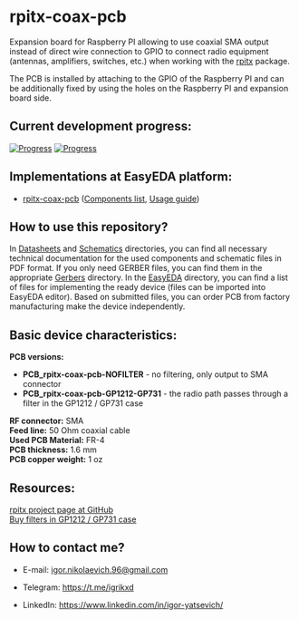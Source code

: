 # rpitx-coax-pcb

Expansion board for Raspberry PI allowing to use coaxial SMA output instead of direct wire connection to GPIO to connect radio equipment (antennas, amplifiers, switches, etc.) when working with the [rpitx][2] package.

The PCB is installed by attaching to the GPIO of the Raspberry PI and can be additionally fixed by using the holes on the Raspberry PI and expansion board side.

## Current development progress:
[![Progress](https://img.shields.io/badge/rpitx--coax--pcb-tested-green.svg?longCache=true&style=for-the-badge)](https://easyeda.com/IgrikXD/rpitx-coax-pcb)&nbsp;[![Progress](https://img.shields.io/badge/version-1.0-blue.svg?longCache=true&style=for-the-badge)](./EasyEDA)

## Implementations at EasyEDA platform:
- [rpitx-coax-pcb][1] ([Components list](./Components-list.md), [Usage guide](./Usage-guide.md))

## How to use this repository?
In [Datasheets](./Datasheets) and [Schematics](./Schematics) directories, you can find all necessary technical documentation for the used components and schematic files in PDF format. If you only need GERBER files, you can find them in the appropriate [Gerbers](./Gerbers) directory. In the [EasyEDA](./EasyEDA) directory, you can find a list of files for implementing the ready device (files can be imported into EasyEDA editor). Based on submitted files, you can order PCB from factory manufacturing make the device independently.

## Basic device characteristics:
**PCB versions:**
* **PCB_rpitx-coax-pcb-NOFILTER** - no filtering, only output to SMA connector
* **PCB_rpitx-coax-pcb-GP1212-GP731** - the radio path passes through a filter in the GP1212 / GP731 case

**RF connector:** SMA  
**Feed line:** 50 Ohm coaxial cable  
**Used PCB Material:** FR-4  
**PCB thickness:** 1.6 mm  
**PCB copper weight:** 1 oz  

## Resources:
[rpitx project page at GitHub][2]  
[Buy filters in GP1212  / GP731 case][3]   

## How to contact me?
- E-mail: igor.nikolaevich.96@gmail.com
- Telegram: https://t.me/igrikxd
- LinkedIn: https://www.linkedin.com/in/igor-yatsevich/

  [1]: https://easyeda.com/IgrikXD/rpitx-coax-pcb
  [2]: https://github.com/F5OEO/rpitx
  [3]: https://www.minicircuits.com/WebStore/RF-Filters.html

